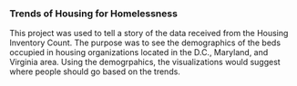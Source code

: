 ### Trends of Housing for Homelessness

This project was used to tell a story of the data received from the Housing Inventory Count. The purpose was to see the demographics of the beds occupied in housing organizations located in the D.C., Maryland, and Virginia area. Using the demogrpahics, the visualizations would suggest where people should go based on the trends.
